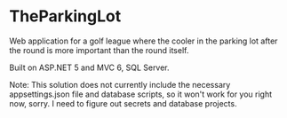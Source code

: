 # TheParkingLot
Web application for a golf league where the cooler in the parking lot after the round is more important than the round itself.

Built on ASP.NET 5 and MVC 6, SQL Server.

Note: This solution does not currently include the necessary appsettings.json file and database scripts, so it won't work for you right now, sorry. I need to figure out secrets and database projects.

